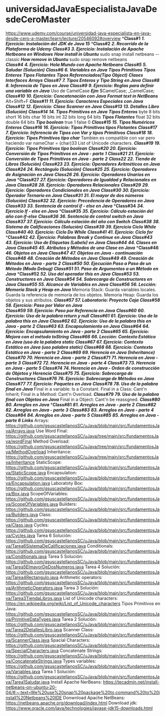 # universidadJavaEspecialistaJavaDesdeCeroMaster
https://www.udemy.com/course/universidad-java-especialista-en-java-desde-cero-a-master/learn/lecture/20546092#overview
***Class#1**
    ***1. Ejercicio: Instalación del JDK de Java 15***
***Class#2**
    ***2. Recorrido de la Plataforma de Udemy***
***Class#3***
    ***3. Ejercicio: Instalación de Apache Netbeans en Windows***
       ***How install in Ubuntu***
           sudo snap install netbeans --classic
        ***How remove in Ubuntu***
           sudo snap remove netbeans    
***Class#4***
    ***4. Ejercicio: Hola Mundo con Apache Netbeans***
***Class#5***
    ***5. Saludar (Solución)***
***Class#6***
    ***6. Variables en Java***
        ***Tipos Primitivos***
            ***Tipos Enteros***
            ***Tipos Flotantes***
        ***Tipos Referenciados(Tipo Object)***
            ***Clases***
            ***Interfaces***
            ***Arrays***
***Class#7***
    ***7. Tipos Enteros y Tipo String en Java***
***Class#8***
    ***8. Inferencia de Tipos en Java***
***Class#9***
    ***9. Ejercicio: Reglas para definir una variable en Java***
        Uso de CamelCase
        ***Ejm***
            $CamelCase;
            _CamelCase;
***Class#10***
    ***10. Ejercicio: Concatenación con Java***
        ***Format text in NetBeans***
            Alt+Shift+F
***Class#11***
    ***11. Ejercicio: Caracteres Especiales con Java***
***Class#12***
    ***12. Ejercicio: Clase Scanner en Java***
***Class#13***
    ***13. Detalles Libro (Solución)***
***Class#14***
    ***14. Tipos Primitivos en Java***
        ***Tipos Enteros***
            byte
                8 bits
            short
                16 bits
            char
                16 bits
            int
                32 bits
            long
                64 bits
        ***Tipos Flotantes***
            float
                32 bits
            double
                64 bits
        ***Tipo boolean***
            true
                1
            false
                0
***Class#15***
    ***15. Tipos Numéricos Enteros***
***Class#16***
    ***16. Ejercicio: Tipos Primitivos tipos Flotantes***
***Class#17***
    ***7. Ejercicio: Inferencia de Tipos con Var y tipos Primitivos***
***Class#18***
    ***18. Ejercicio: Tipos Primitivos tipo char***
        Tambien es compatible con var pero haciendo var nameChar = (char)33
        List of Unicode characters.
***Class#19***
    ***19. Ejercicio: Tipos Primitivos tipo boolean***
***Class#20***
    ***20. Ejercicio: Conversión de Tipos Primitivos en Java - parte 1***
***Class#21***
    ***21. Ejercicio: Conversión de Tipos Primitivos en Java - parte 2***
***Class22***
    ***22. Tienda de Libros (Solución)***
***Class#23***
    ***23. Ejercicio: Operadores Aritméticos en Java***
***Class#24***
    ***24. Rectángulo (Solución)***
***Class#25***
    ***25. Ejercicio: Operadores de Asignación en Java***
***Class26***
    ***26. Ejercicio: Operadores Unarios en Java***
***Class#27**
    ***27. Ejercicio: Operadores de Igualdad y Relacionales en Java***
***Class#28***
    ***28. Ejercicio: Operadores Relacionales***
***Class#29***
    ***29. Ejercicio: Operadores Condicionales en Java***
***Class#30***
    ***30. Ejercicio: Operador Ternario en Java***
***Class#31***
    ***31. El mayor de dos números (Solución)***
***Class#32***
    ***32. Ejercicio: Precedencia de Operadores en Java***
***Class#33***
    ***33. Sentencia de control if - else en Java***
***Class#34**
    ***34. Ejercicio If - else en Java***
***Class#35**
    ***35. Ejercicio: Cálculo estación del año con if-else***
***Class#36***
    ***36. Sentencia de control switch en Java***
***Class#37***
    ***37. Ejercicio: Cálculo estación del año con Switch***
***Class#38***
    ***38. Sistema de Calificaciones (Solución)***
***Class#39***
    ***39. Ejercicio Ciclo While***
***Class#40***
    ***40. Ejercicio: Ciclo Do While***
***Class#41***
    ***41. Ejercicio: Ciclo for***
***Class#42**
    ***42. Ejercicio: Palabras Break y Continue en Java***
***Class#43***
    ***43. Ejercicio: Uso de Etiquetas (Labels) en Java***
***Class#44***
    ***44. Clases en Java***
***Class#45***
    ***45. Atributos y Métodos de una Clase en Java***
***Class#46**
    ***46. Objetos en Java***
***Class#47***
    ***47. Objetos en Java - continuación***
***Class#48***
    ***48. Creación de Métodos en Java***
***Class#49***
    ***49. Creación de Métodos en Java - parte 2***
***Class#50***
    ***50. Ejecución Paso a Paso de un Método (Modo Debug)***
***Class#51***
    ***51. Paso de Argumentos a un Método en Java***
***Class#52**
    ***52. Uso del operador this en Java***
***Class#53***
    ***53. Constructores en Java***
***Class#54***
    ***54. Sobrecarga de Constructores en Java***
***Class#55***
    ***55. Alcance de Variables en Java***
***Class#56***
    ***56. Lección: Memoria Stack y Heap en Java***
        Memoria Stack:
            Guarda variables locales.
            Guarda la referencia de memoría de los objetos.
        Memoria Heap:
            Guarda los objetos y sus atributos.
***Class#57***
    ***57. Laboratorio: Proyecto Caja***
***Class#58***
    ***58. Ejercicio: Paso por Valor en Java***    
***Class#59***
    ***59. Ejercicio: Paso por Referencia en Java***
***Class#60***
    ***60. Ejercicio: Uso de la palabra return y null***
***Class#61***
    ***61. Ejercicio: Uso de la palabra this en Java***
***Class#62***
    ***62. Ejercicio: Uso de la palabra this en Java - parte 2***
***Class#63***
    ***63. Encapsulamiento en Java***
***Class#64***
    ***64. Ejercicio: Encapsulamiento en Java - parte 2***
***Class#65***
    ***65. Ejercicio: Mejora con el método toString***
***Class#66***
    ***66. Lección: Contexto Estático en Java (uso de la palabra static***
***Class#67***
    ***67. Ejercicio: Contexto Estático en Java (uso palabra static)***
***Class#68***
    ***68. Ejercicio: Contexto Estático en Java - parte 2***
***Class#69***
    ***69. Herencia en Java (Inheritance)***
***Class#70***
    ***70. Herencia en Java - parte 2***
***Class#71***
    ***71. Herencia en Java - parte 3***
***Class#72***
    ***72. Herencia en Java - parte 4***
***Class#73***
    ***73. Herencia en Java - parte 5***
***Class#74***
    ***74. Herencia en Java - Orden de construcción de Objetos y Herencia***
***Class#75***
    ***75. Ejercicio: Sobrecarga de Constructores***
***Class#76***
    ***76. Ejercicio: Sobrecarga de Métodos en Java***
***Class#77***
    ***77. Ejercicio: Paquetes en Java***
***Class#78***
    ***78. Uso de la palabra final en Java***
        Final in a variable:
            Is a Constant.
        Final in a Class:
            Cant'n Inherit;
        Final in a Method:
            Cant'n Overload.
***Class#79***
    ***79. Uso de la palabra final con Objetos en Java***
        Final in a Object:
            Cant'n be reassgned.
***Class#80***
    ***80. Arreglos en Java***
***Class#81**
    ***81. Arreglos en Java - parte 2***
***Class#82***
    ***82. Arreglos en Java - parte 3***
***Class#83***
    ***83. Arreglos en Java - parte 4***
***Class#84***
    ***84. Arreglos en Java - parte 5***
***Class#85***
    ***85. Arreglos en Java - parte 6***
***Links***
    Arrays:
        https://github.com/gsuscastellanosSC/uJava/blob/main/src/fundamentosJava/Arrays.java
    Use Word Final:
        https://github.com/gsuscastellanosSC/uJava/tree/main/src/fundamentosJava/wordFinal
    Method Overload:
        https://github.com/gsuscastellanosSC/uJava/tree/main/src/fundamentosJava/MethodOverload
    Inheritance:
        https://github.com/gsuscastellanosSC/uJava/tree/main/src/fundamentosJava/Inheritance
    StaticScope:
        https://github.com/gsuscastellanosSC/uJava/blob/main/src/fundamentosJava/StaticScope.java
    Encapsulation:
        https://github.com/gsuscastellanosSC/uJava/blob/main/src/fundamentosJava/Encapsulation.java
    Laboratoty Box:
        https://github.com/gsuscastellanosSC/uJava/blob/main/src/fundamentosJava/Box.java
    ScopeOfVariables:
        https://github.com/gsuscastellanosSC/uJava/blob/main/src/fundamentosJava/ScopeOfVariables.java
    Builders:
        https://github.com/gsuscastellanosSC/uJava/blob/main/src/fundamentosJava/Builders.java
    Class:
        https://github.com/gsuscastellanosSC/uJava/blob/main/src/fundamentosJava/Class.java
    Cycles:
        https://github.com/gsuscastellanosSC/uJava/blob/main/src/fundamentosJava/Cycles.java
    Tarea 6 Solución:
        https://github.com/gsuscastellanosSC/uJava/blob/main/src/fundamentosJava/Tarea6SistemaDeCalificaciones.java
    Conditionals:
        https://github.com/gsuscastellanosSC/uJava/blob/main/src/fundamentosJava/Conditionals.java
    Tarea 5 Solución:
        https://github.com/gsuscastellanosSC/uJava/blob/main/src/fundamentosJava/Tarea5ElmayorDeDosNumeros.java
    Tarea 4 Solución:
        https://github.com/gsuscastellanosSC/uJava/blob/main/src/fundamentosJava/Tarea4Rectangulo.java
    Arithmetic operators:
        https://github.com/gsuscastellanosSC/uJava/blob/main/src/fundamentosJava/ArithmeticOperators.java
    Tarea 3 Solución:
        https://github.com/gsuscastellanosSC/uJava/blob/main/src/fundamentosJava/Tarea3TiendaLibros.java
    List of Unicode characters:
        https://en.wikipedia.org/wiki/List_of_Unicode_characters
    Tipos Primitivos en Java:
        https://github.com/gsuscastellanosSC/uJava/blob/main/src/fundamentosJava/PrimitiveDataTypes.java
    Tarea 2 Solución:
        https://github.com/gsuscastellanosSC/uJava/blob/main/src/fundamentosJava/Tarea2DetallesLibro.java
    Scanner Class:
        https://github.com/gsuscastellanosSC/uJava/blob/main/src/fundamentosJava/ScannerClass.java
    Spacial Characters:
        https://github.com/gsuscastellanosSC/uJava/blob/main/src/fundamentosJava/SpecialCharacters.java
    Concatenate Strings:
        https://github.com/gsuscastellanosSC/uJava/blob/main/src/fundamentosJava/ConcatenateStrings.java
    Types variables:
        https://github.com/gsuscastellanosSC/uJava/blob/main/src/fundamentosJava/Variables.java
    Tarea 1 Solución:
        https://github.com/gsuscastellanosSC/uJava/blob/main/src/fundamentosJava/Tarea1Saludar.java
    Install Apache NerBeans:
        https://tecadmin.net/install-netbeans-on-ubuntu-20-04/#:~:text=We%20use%20snap%20package%20to,command%20to%20install%20Netbeans%20IDE
    Donwnload Apache NetBeans:
        https://netbeans.apache.org/download/index.html
    Download jdk:
        https://www.oracle.com/java/technologies/javase-jdk15-downloads.html